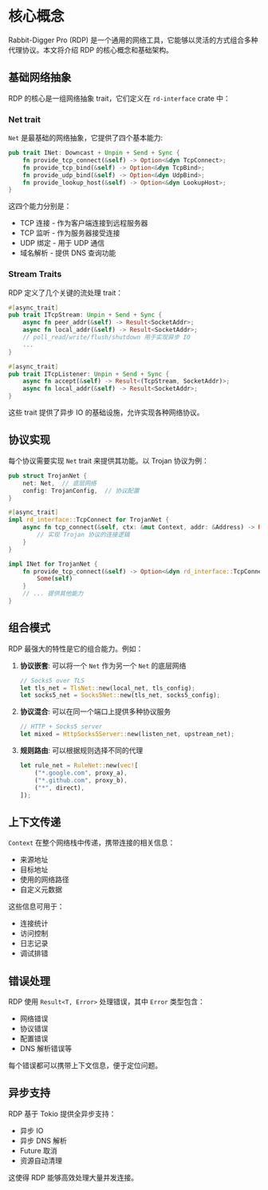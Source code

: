 # 核心概念

Rabbit-Digger Pro (RDP) 是一个通用的网络工具，它能够以灵活的方式组合多种代理协议。本文将介绍 RDP 的核心概念和基础架构。

## 基础网络抽象

RDP 的核心是一组网络抽象 trait，它们定义在 `rd-interface` crate 中：

### Net trait

`Net` 是最基础的网络抽象，它提供了四个基本能力:

```rust
pub trait INet: Downcast + Unpin + Send + Sync {
    fn provide_tcp_connect(&self) -> Option<&dyn TcpConnect>;
    fn provide_tcp_bind(&self) -> Option<&dyn TcpBind>;
    fn provide_udp_bind(&self) -> Option<&dyn UdpBind>;
    fn provide_lookup_host(&self) -> Option<&dyn LookupHost>;
}
```

这四个能力分别是：
- TCP 连接 - 作为客户端连接到远程服务器
- TCP 监听 - 作为服务器接受连接
- UDP 绑定 - 用于 UDP 通信
- 域名解析 - 提供 DNS 查询功能

### Stream Traits 

RDP 定义了几个关键的流处理 trait：

```rust
#[async_trait]
pub trait ITcpStream: Unpin + Send + Sync {
    async fn peer_addr(&self) -> Result<SocketAddr>;
    async fn local_addr(&self) -> Result<SocketAddr>;
    // poll_read/write/flush/shutdown 用于实现异步 IO
    ...
}

#[async_trait]
pub trait ITcpListener: Unpin + Send + Sync {
    async fn accept(&self) -> Result<(TcpStream, SocketAddr)>;
    async fn local_addr(&self) -> Result<SocketAddr>;
}
```

这些 trait 提供了异步 IO 的基础设施，允许实现各种网络协议。

## 协议实现

每个协议需要实现 `Net` trait 来提供其功能。以 Trojan 协议为例：

```rust
pub struct TrojanNet {
    net: Net,  // 底层网络
    config: TrojanConfig,  // 协议配置
}

#[async_trait]
impl rd_interface::TcpConnect for TrojanNet {
    async fn tcp_connect(&self, ctx: &mut Context, addr: &Address) -> Result<TcpStream> {
        // 实现 Trojan 协议的连接逻辑
    }
}

impl INet for TrojanNet {
    fn provide_tcp_connect(&self) -> Option<&dyn rd_interface::TcpConnect> {
        Some(self)
    }
    // ... 提供其他能力
}
```

## 组合模式

RDP 最强大的特性是它的组合能力。例如：

1. **协议嵌套**: 可以将一个 `Net` 作为另一个 `Net` 的底层网络
   ```rust
   // Socks5 over TLS
   let tls_net = TlsNet::new(local_net, tls_config);
   let socks5_net = Socks5Net::new(tls_net, socks5_config);
   ```

2. **协议混合**: 可以在同一个端口上提供多种协议服务
   ```rust
   // HTTP + Socks5 server
   let mixed = HttpSocks5Server::new(listen_net, upstream_net);
   ```

3. **规则路由**: 可以根据规则选择不同的代理
   ```rust
   let rule_net = RuleNet::new(vec![
       ("*.google.com", proxy_a),
       ("*.github.com", proxy_b),
       ("*", direct),
   ]);
   ```

## 上下文传递

`Context` 在整个网络栈中传递，携带连接的相关信息：
- 来源地址
- 目标地址
- 使用的网络路径
- 自定义元数据

这些信息可用于：
- 连接统计
- 访问控制
- 日志记录
- 调试排错

## 错误处理

RDP 使用 `Result<T, Error>` 处理错误，其中 `Error` 类型包含：
- 网络错误
- 协议错误
- 配置错误
- DNS 解析错误等

每个错误都可以携带上下文信息，便于定位问题。

## 异步支持

RDP 基于 Tokio 提供全异步支持：
- 异步 IO
- 异步 DNS 解析
- Future 取消
- 资源自动清理

这使得 RDP 能够高效处理大量并发连接。